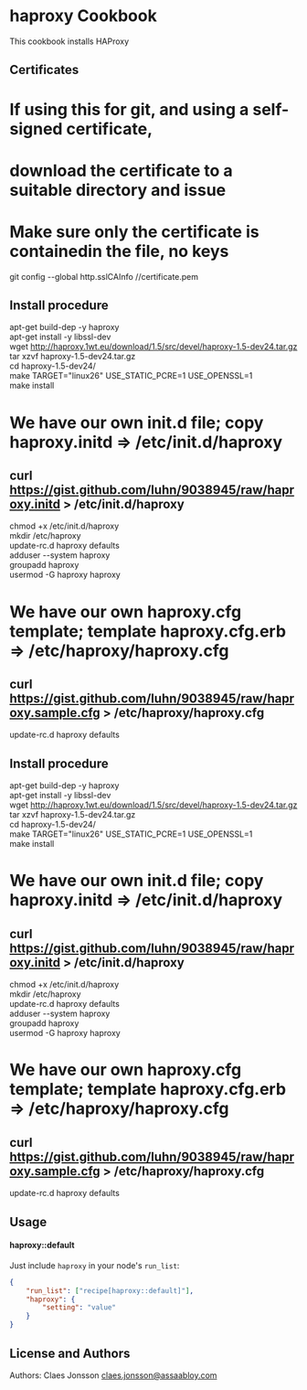 haproxy Cookbook
===============
This cookbook installs HAProxy


Certificates
------------

# If using this for git, and using a self-signed certificate,
# download the certificate to a suitable directory and issue
# Make sure only the certificate is containedin the file, no keys

git config --global http.sslCAInfo /<path to pem>/certificate.pem


Install procedure
-----------------

apt-get build-dep -y haproxy  
apt-get install -y libssl-dev  
wget http://haproxy.1wt.eu/download/1.5/src/devel/haproxy-1.5-dev24.tar.gz  
tar xzvf haproxy-1.5-dev24.tar.gz  
cd haproxy-1.5-dev24/  
make TARGET="linux26" USE_STATIC_PCRE=1 USE_OPENSSL=1  
make install

# We have our own init.d file; copy haproxy.initd => /etc/init.d/haproxy
## curl https://gist.github.com/luhn/9038945/raw/haproxy.initd > /etc/init.d/haproxy  

chmod +x /etc/init.d/haproxy  
mkdir /etc/haproxy  
update-rc.d haproxy defaults  
adduser --system haproxy  
groupadd haproxy  
usermod -G haproxy haproxy  

# We have our own haproxy.cfg template; template haproxy.cfg.erb => /etc/haproxy/haproxy.cfg
## curl https://gist.github.com/luhn/9038945/raw/haproxy.sample.cfg > /etc/haproxy/haproxy.cfg  

update-rc.d haproxy defaults


Install procedure
-----------------

apt-get build-dep -y haproxy  
apt-get install -y libssl-dev  
wget http://haproxy.1wt.eu/download/1.5/src/devel/haproxy-1.5-dev24.tar.gz  
tar xzvf haproxy-1.5-dev24.tar.gz  
cd haproxy-1.5-dev24/  
make TARGET="linux26" USE_STATIC_PCRE=1 USE_OPENSSL=1  
make install

# We have our own init.d file; copy haproxy.initd => /etc/init.d/haproxy
## curl https://gist.github.com/luhn/9038945/raw/haproxy.initd > /etc/init.d/haproxy  

chmod +x /etc/init.d/haproxy  
mkdir /etc/haproxy  
update-rc.d haproxy defaults  
adduser --system haproxy  
groupadd haproxy  
usermod -G haproxy haproxy  

# We have our own haproxy.cfg template; template haproxy.cfg.erb => /etc/haproxy/haproxy.cfg
## curl https://gist.github.com/luhn/9038945/raw/haproxy.sample.cfg > /etc/haproxy/haproxy.cfg  

update-rc.d haproxy defaults


Usage
-----
#### haproxy::default
Just include `haproxy` in your node's `run_list`:



```json
{
	"run_list": ["recipe[haproxy::default]"],
  	"haproxy": {
    	"setting": "value"
  	}
}
```

License and Authors
-------------------
Authors: Claes Jonsson claes.jonsson@assaabloy.com
